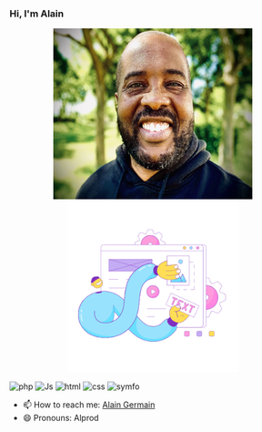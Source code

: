 ### Hi, I'm Alain

[img_1]:https://github.com/Alprod/Alprod/blob/19692868cb25eda0e154fda4fc07046f989d7c49/img/D4A602EF-0FD9-4416-8DDC-03E562F6F559.jpg
[img_2]:"https://github.com/Alprod/Alprod/blob/aa2314e64c7859b8bed8e8f4a01e03682f2fac34/img/IMG_0335.jpeg"

[php]:https://img.icons8.com/pulsar-color/100/php.png
[symfo]:https://img.icons8.com/nolan/100/symfony.png
[html]:https://img.icons8.com/pulsar-color/100/000000/html-5.png
[css]:https://img.icons8.com/pulsar-color/100/css3.png
[java]:https://img.icons8.com/dusk/100/java-coffee-cup-logo.png
[Js]:https://img.icons8.com/pulsar-color/100/FAE66C/javascript.png

[elastic]:https://github.com/Alprod/Alprod/blob/e48354a0077d63af3fed4a880aaef9638fe11ab5/img/elastic-11.png

  
<div style="display:inline-block" align="center">
  <img src="https://github.com/Alprod/Alprod/blob/aa2314e64c7859b8bed8e8f4a01e03682f2fac34/img/IMG_0335.jpeg" width="350" height="300"/>   
  <img src="https://github.com/Alprod/Alprod/blob/e48354a0077d63af3fed4a880aaef9638fe11ab5/img/elastic-11.png" width="300" height="300"/>
</div>

![php] ![Js] ![html] ![css] ![symfo]


- 📫 How to reach me: [Alain Germain](mailto:alprod81@gmail.com)
- 😄 Pronouns: Alprod


